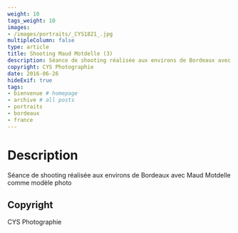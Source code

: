 ```yaml
---
weight: 10
tags_weight: 10
images:
- /images/portraits/_CYS1821_.jpg
multipleColumn: false
type: article
title: Shooting Maud Motdelle (3)
description: Séance de shooting réalisée aux environs de Bordeaux avec Maud Motdelle comme modèle photo
copyright: CYS Photographie
date: 2016-06-26
hideExif: true
tags:
- bienvenue # homepage
- archive # all posts
- portraits
- bordeaux
- france
---
```


# Description

Séance de shooting réalisée aux environs de Bordeaux avec Maud Motdelle comme modèle photo

## Copyright

CYS Photographie
